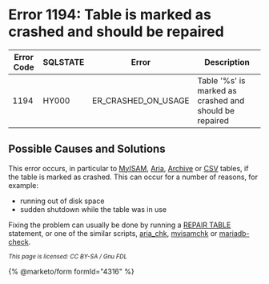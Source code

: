 # Error 1194: Table is marked as crashed and should be repaired

| Error Code | SQLSTATE | Error                  | Description                                            |
| ---------- | -------- | ---------------------- | ------------------------------------------------------ |
| 1194       | HY000    | ER\_CRASHED\_ON\_USAGE | Table '%s' is marked as crashed and should be repaired |

## Possible Causes and Solutions

This error occurs, in particular to [MyISAM](https://github.com/mariadb-corporation/docs-server/blob/test/general-resources/community/storage-engines/myisam-storage-engine/README.md), [Aria](https://github.com/mariadb-corporation/docs-server/blob/test/general-resources/community/storage-engines/aria/README.md), [Archive](https://github.com/mariadb-corporation/docs-server/blob/test/general-resources/community/storage-engines/archive/README.md) or [CSV](https://github.com/mariadb-corporation/docs-server/blob/test/general-resources/community/storage-engines/csv/README.md) tables, if the table is marked as crashed. This can occur for a number of reasons, for example:

* running out of disk space
* sudden shutdown while the table was in use

Fixing the problem can usually be done by running a [REPAIR TABLE](../../sql-statements/table-statements/repair-table.md) statement, or one of the similar scripts, [aria\_chk](https://github.com/mariadb-corporation/docs-server/blob/test/general-resources/clients-and-utilities/aria-clients-and-utilities/aria_chk.md), [myisamchk](https://github.com/mariadb-corporation/docs-server/blob/test/general-resources/clients-and-utilities/myisam-clients-and-utilities/myisamchk.md) or [mariadb-check](https://github.com/mariadb-corporation/docs-server/blob/test/general-resources/clients-and-utilities/mariadb-check.md).

<sub>_This page is licensed: CC BY-SA / Gnu FDL_</sub>

{% @marketo/form formId="4316" %}
